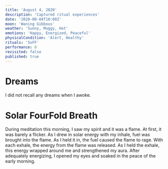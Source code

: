 ```yaml
---
title: 'August 4, 2020'
description: 'Captured ritual experiences'
date: '2020-08-04T10:00Z'
moon: 'Waning Gibbous'
weather: 'Sunny, Muggy, Hot'
emotions: 'Happy, Energized, Peaceful'
physicalCondition: 'Alert, Healthy'
rituals: 'SoFF'
performance: 8
revisited: false
published: true
---
```


# Dreams

I did not recall any dreams when I awoke.

# Solar FourFold Breath

During meditation this morning, I saw my spirit and it was a flame. At first, it was barely a flicker. As I drew in solar energy with my inhale, fuel was brought into the flame. As I held it in, the fuel caused the flame to rage. With each exhale, the energy from the flame was released. As I held the exhale, this energy wrapped around me and strengthened my aura. After adequately energizing, I opened my eyes and soaked in the peace of the early morning.
